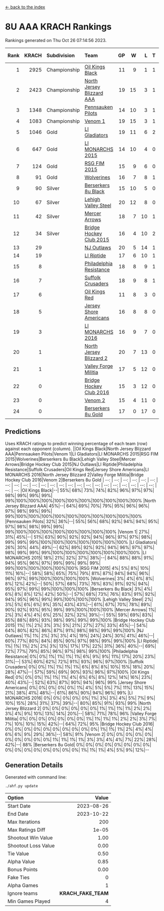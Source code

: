 [<- back to the index](readme.md)
# 8U AAA KRACH Rankings
Rankings generated on Thu Oct 26 07:14:56 2023.

Rank|KRACH|Subdivision|Team|GP|W|L|T|OTW|OTL|SoS|Exp Wins|Win Diff
---:|---:|:---|:---|---:|---:|---:|---:|---:|---:|---:|---:|---:
1|2925|Championship|[Oil Kings Black](https://gamesheetstats.com/seasons/3659/teams/140206/schedule)|11|9|1|1|1|0|589|10.3|-0.0
2|2423|Championship|[North Jersey Blizzard AAA](https://gamesheetstats.com/seasons/3659/teams/140205/schedule)|19|15|3|1|0|0|682|16.3|-0.0
3|1348|Championship|[Pennsauken Pilots](https://gamesheetstats.com/seasons/3659/teams/140208/schedule)|14|10|3|1|0|0|677|11.3|-0.0
4|1083|Championship|[Venom 1](https://gamesheetstats.com/seasons/3659/teams/140213/schedule)|19|15|3|1|1|1|548|16.3|-0.0
5|1046|Gold|[LI Gladiators](https://gamesheetstats.com/seasons/3659/teams/140201/schedule)|19|11|6|2|0|0|1137|12.8|-0.0
6|647|Gold|[LI MONARCHS 2015](https://gamesheetstats.com/seasons/3659/teams/140198/schedule)|14|10|4|0|0|0|584|10.8|-0.0
7|124|Gold|[RSG FIM 2015](https://gamesheetstats.com/seasons/3659/teams/140210/schedule)|15|9|6|0|0|1|470|9.8|-0.0
8|91|Gold|[Wolverines](https://gamesheetstats.com/seasons/3659/teams/140215/schedule)|16|7|8|1|0|0|646|8.3|-0.0
9|90|Silver|[Berserkers 8u Black](https://gamesheetstats.com/seasons/3659/teams/140192/schedule)|15|10|5|0|0|0|142|10.9|0.0
10|67|Silver|[Lehigh Valley Steel](https://gamesheetstats.com/seasons/3659/teams/140197/schedule)|20|12|8|0|1|0|435|12.9|0.0
11|42|Silver|[Mercer Arrows](https://gamesheetstats.com/seasons/3659/teams/140202/schedule)|18|7|10|1|2|0|451|8.4|0.0
12|34|Silver|[Bridge Hockey Club 2015](https://gamesheetstats.com/seasons/3659/teams/140194/schedule)|16|4|10|2|0|2|592|5.9|0.0
13|29||[NJ Outlaws](https://gamesheetstats.com/seasons/3659/teams/140203/schedule)|20|5|14|1|1|2|542|6.4|0.0
14|19||[LI Riptide](https://gamesheetstats.com/seasons/3659/teams/140200/schedule)|17|6|10|1|0|0|672|7.4|0.0
15|8||[Philadelphia Resistance](https://gamesheetstats.com/seasons/3659/teams/140209/schedule)|18|8|9|1|0|0|137|9.4|0.0
16|7||[Suffolk Crusaders](https://gamesheetstats.com/seasons/3659/teams/140211/schedule)|18|9|8|1|0|0|79|10.4|0.0
17|6||[Oil Kings Red](https://gamesheetstats.com/seasons/3659/teams/140207/schedule)|11|8|3|0|0|0|4|8.9|0.0
18|5||[Jersey Shore Americans](https://gamesheetstats.com/seasons/3659/teams/140196/schedule)|16|8|8|0|0|0|143|8.9|0.0
19|3||[LI MONARCHS 2016](https://gamesheetstats.com/seasons/3659/teams/140199/schedule)|16|9|7|0|1|0|15|9.9|0.0
20|1||[North Jersey Blizzard 2](https://gamesheetstats.com/seasons/3659/teams/140204/schedule)|20|7|13|0|1|1|19|7.9|0.0
21|1||[Valley Forge Militia](https://gamesheetstats.com/seasons/3659/teams/140212/schedule)|17|5|12|0|0|1|132|5.9|0.0
22|0||[Bridge Hockey Club 2016](https://gamesheetstats.com/seasons/3659/teams/140195/schedule)|15|3|12|0|0|0|12|3.9|0.0
23|0||[Venom 2](https://gamesheetstats.com/seasons/3659/teams/140214/schedule)|15|4|11|0|0|0|6|4.9|0.0
24|0||[Berserkers 8u Gold](https://gamesheetstats.com/seasons/3659/teams/140193/schedule)|17|0|17|0|0|0|3|0.9|0.0

## Predictions
Uses KRACH ratings to predict winning percentage of each team (row) against each opponent (column).
||Oil Kings Black|North Jersey Blizzard AAA|Pennsauken Pilots|Venom 1|LI Gladiators|LI MONARCHS 2015|RSG FIM 2015|Wolverines|Berserkers 8u Black|Lehigh Valley Steel|Mercer Arrows|Bridge Hockey Club 2015|NJ Outlaws|LI Riptide|Philadelphia Resistance|Suffolk Crusaders|Oil Kings Red|Jersey Shore Americans|LI MONARCHS 2016|North Jersey Blizzard 2|Valley Forge Militia|Bridge Hockey Club 2016|Venom 2|Berserkers 8u Gold
| --: | --: | --: | --: | --: | --: | --: | --: | --: | --: | --: | --: | --: | --: | --: | --: | --: | --: | --: | --: | --: | --: | --: | --: | --: 
|Oil Kings Black|--| 55%| 68%| 73%| 74%| 82%| 96%| 97%| 97%| 98%| 99%| 99%| 99%| 99%|100%|100%|100%|100%|100%|100%|100%|100%|100%|100%
|North Jersey Blizzard AAA| 45%|--| 64%| 69%| 70%| 79%| 95%| 96%| 96%| 97%| 98%| 99%| 99%| 99%|100%|100%|100%|100%|100%|100%|100%|100%|100%|100%
|Pennsauken Pilots| 32%| 36%|--| 55%| 56%| 68%| 92%| 94%| 94%| 95%| 97%| 98%| 98%| 99%| 99%| 99%|100%|100%|100%|100%|100%|100%|100%|100%
|Venom 1| 27%| 31%| 45%|--| 51%| 63%| 90%| 92%| 92%| 94%| 96%| 97%| 97%| 98%| 99%| 99%| 99%|100%|100%|100%|100%|100%|100%|100%
|LI Gladiators| 26%| 30%| 44%| 49%|--| 62%| 89%| 92%| 92%| 94%| 96%| 97%| 97%| 98%| 99%| 99%| 99%|100%|100%|100%|100%|100%|100%|100%
|LI MONARCHS 2015| 18%| 21%| 32%| 37%| 38%|--| 84%| 88%| 88%| 91%| 94%| 95%| 96%| 97%| 99%| 99%| 99%| 99%| 99%|100%|100%|100%|100%|100%
|RSG FIM 2015|  4%|  5%|  8%| 10%| 11%| 16%|--| 58%| 58%| 65%| 75%| 79%| 81%| 87%| 94%| 94%| 96%| 96%| 97%| 99%|100%|100%|100%|100%
|Wolverines|  3%|  4%|  6%|  8%|  8%| 12%| 42%|--| 50%| 57%| 68%| 73%| 76%| 83%| 91%| 92%| 94%| 95%| 97%| 99%| 99%|100%|100%|100%
|Berserkers 8u Black|  3%|  4%|  6%|  8%|  8%| 12%| 42%| 50%|--| 57%| 68%| 73%| 76%| 83%| 91%| 92%| 94%| 95%| 96%| 99%| 99%|100%|100%|100%
|Lehigh Valley Steel|  2%|  3%|  5%|  6%|  6%|  9%| 35%| 43%| 43%|--| 61%| 67%| 70%| 78%| 89%| 90%| 92%| 93%| 95%| 99%| 99%|100%|100%|100%
|Mercer Arrows|  1%|  2%|  3%|  4%|  4%|  6%| 25%| 32%| 32%| 39%|--| 55%| 59%| 69%| 83%| 85%| 88%| 89%| 93%| 98%| 99%| 99%| 99%|100%
|Bridge Hockey Club 2015|  1%|  1%|  2%|  3%|  3%|  5%| 21%| 27%| 27%| 33%| 45%|--| 54%| 64%| 80%| 82%| 86%| 87%| 91%| 98%| 98%| 99%| 99%|100%
|NJ Outlaws|  1%|  1%|  2%|  3%|  3%|  4%| 19%| 24%| 24%| 30%| 41%| 46%|--| 60%| 77%| 80%| 84%| 85%| 90%| 97%| 98%| 99%| 99%|100%
|LI Riptide|  1%|  1%|  1%|  2%|  2%|  3%| 13%| 17%| 17%| 22%| 31%| 36%| 40%|--| 69%| 72%| 77%| 79%| 85%| 96%| 97%| 98%| 99%|100%
|Philadelphia Resistance|  0%|  0%|  1%|  1%|  1%|  1%|  6%|  9%|  9%| 11%| 17%| 20%| 23%| 31%|--| 53%| 60%| 62%| 72%| 91%| 93%| 96%| 97%|100%
|Suffolk Crusaders|  0%|  0%|  1%|  1%|  1%|  1%|  6%|  8%|  8%| 10%| 15%| 18%| 20%| 28%| 47%|--| 57%| 59%| 69%| 90%| 93%| 96%| 97%|100%
|Oil Kings Red|  0%|  0%|  0%|  1%|  1%|  1%|  4%|  6%|  6%|  8%| 12%| 14%| 16%| 23%| 40%| 43%|--| 52%| 63%| 87%| 90%| 94%| 96%| 99%
|Jersey Shore Americans|  0%|  0%|  0%|  0%|  0%|  1%|  4%|  5%|  5%|  7%| 11%| 13%| 15%| 21%| 38%| 41%| 48%|--| 61%| 86%| 90%| 94%| 96%| 99%
|LI MONARCHS 2016|  0%|  0%|  0%|  0%|  0%|  1%|  3%|  3%|  4%|  5%|  7%|  9%| 10%| 15%| 28%| 31%| 37%| 39%|--| 80%| 85%| 91%| 93%| 99%
|North Jersey Blizzard 2|  0%|  0%|  0%|  0%|  0%|  0%|  1%|  1%|  1%|  1%|  2%|  2%|  3%|  4%|  9%| 10%| 13%| 14%| 20%|--| 58%| 71%| 78%| 96%
|Valley Forge Militia|  0%|  0%|  0%|  0%|  0%|  0%|  0%|  1%|  1%|  1%|  1%|  2%|  2%|  3%|  7%|  7%| 10%| 10%| 15%| 42%|--| 64%| 72%| 95%
|Bridge Hockey Club 2016|  0%|  0%|  0%|  0%|  0%|  0%|  0%|  0%|  0%|  0%|  1%|  1%|  1%|  2%|  4%|  4%|  6%|  6%|  9%| 29%| 36%|--| 58%| 91%
|Venom 2|  0%|  0%|  0%|  0%|  0%|  0%|  0%|  0%|  0%|  0%|  1%|  1%|  1%|  1%|  3%|  3%|  4%|  4%|  7%| 22%| 28%| 42%|--| 88%
|Berserkers 8u Gold|  0%|  0%|  0%|  0%|  0%|  0%|  0%|  0%|  0%|  0%|  0%|  0%|  0%|  0%|  0%|  0%|  1%|  1%|  1%|  4%|  5%|  9%| 12%|--

## Generation Details

Generated with command line:
```
./ahf.py update
```

| Option | Value |
| :----- | ----: |
| Start Date | 2023-08-26 |
| End Date | 2023-10-22 |
| Max Iterations | 200 |
| Max Ratings Diff | 1e-05 |
| Shootout Win Value | 1.00 |
| Shootout Loss Value | 0.00 |
| Tie Value | 0.50 |
| Alpha Value | 0.85 |
| Bonus Points | 0.00 |
| Fake Ties | 0 |
| Alpha Games | 1 |
| Ignore teams | __KRACH_FAKE_TEAM__ |
| Min Games Played | 4 |

